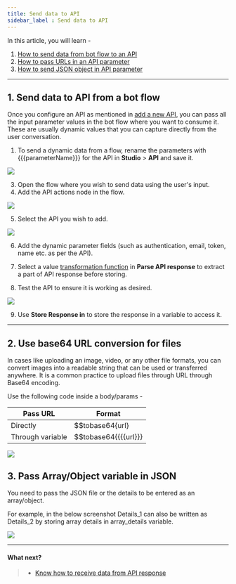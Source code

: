 ```yaml
---
title: Send data to API 
sidebar_label : Send data to API
---
```

In this article, you will learn -
1. [How to send data from bot flow to an API](#1)
2. [How to pass URLs in an API parameter](#2)
3. [How to send JSON object in API parameter](#3)

---
## <a name="1"></a>1. Send data to API from a bot flow
Once you configure an API as mentioned in [add a new API](https://docs.yellow.ai/docs/platform_concepts/studio/api/add-api), you can pass all the input parameter values in the bot flow where you want to consume it. These are usually dynamic values that you can capture directly from the user conversation. 
1. To send a dynamic data from a flow, rename the parameters with {{{parameterName}}} for the API in **Studio** > **API** and save it.

![](https://i.imgur.com/a6xTjqL.png)


3. Open the flow where you wish to send data using the user's input.
4. Add the API actions node in the flow.

![](https://i.imgur.com/AfLDOBK.png)

5. Select the API you wish to add.

![](https://i.imgur.com/iSBQmEu.png)

6. Add the dynamic parameter fields (such as authentication, email, token, name etc. as per the API).
7. Select a value [transformation function](https://docs.yellow.ai/docs/platform_concepts/studio/api/transformation-function) in **Parse API response** to extract a part of API response before storing.

8. Test the API to ensure it is working as desired.

![](https://i.imgur.com/Qu6rfqB.png)

9.  Use **Store Response in** to store the response in a variable to access it.
---  

## <a name="2"></a>2. Use base64 URL conversion for files
In cases like uploading an image, video, or any other file formats, you can convert images into a readable string that can be used or transferred anywhere. It is a common practice to upload files through URL through Base64 encoding.

Use the following code inside a body/params -

| Pass URL  | Format |
|-- | --|
Directly | $$tobase64{url}
Through variable | $$tobase64{{{{url}}}

![](https://i.imgur.com/SRHt8OM.png)


## <a name="3"></a>3. Pass Array/Object variable in JSON

You need to pass the JSON file or the details to be entered as an array/object.

For example, in the below screenshot Details_1 can also be written as Details_2 by storing array details in array_details variable.

![](https://i.imgur.com/41MaV4r.png)


--- 

#### What next?
> * [Know how to receive data from API response](receive-data.md)